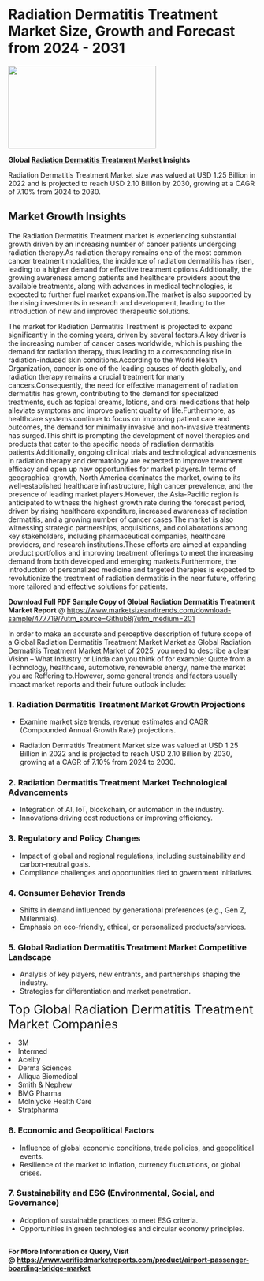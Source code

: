 <H1>Radiation Dermatitis Treatment Market Size, Growth and Forecast from 2024 - 2031</H1><img class="aligncenter size-medium wp-image-584254" src="https://thirdeyenews.in/wp-content/uploads/2024/09/Global-Market-Research-300x168.jpeg" alt="" width="300" height="168" /><p><strong>Global&nbsp;<a href="https://www.marketsizeandtrends.com/download-sample/477719/?utm_source=Github8j?utm_medium=201">Radiation Dermatitis Treatment Market</a> Insights</strong></p><p>Radiation Dermatitis Treatment Market size was valued at USD 1.25 Billion in 2022 and is projected to reach USD 2.10 Billion by 2030, growing at a CAGR of 7.10% from 2024 to 2030.</p><p><h2>Market Growth Insights</h2> <p>The Radiation Dermatitis Treatment market is experiencing substantial growth driven by an increasing number of cancer patients undergoing radiation therapy.As radiation therapy remains one of the most common cancer treatment modalities, the incidence of radiation dermatitis has risen, leading to a higher demand for effective treatment options.Additionally, the growing awareness among patients and healthcare providers about the available treatments, along with advances in medical technologies, is expected to further fuel market expansion.The market is also supported by the rising investments in research and development, leading to the introduction of new and improved therapeutic solutions.</p> <p>The market for Radiation Dermatitis Treatment is projected to expand significantly in the coming years, driven by several factors.A key driver is the increasing number of cancer cases worldwide, which is pushing the demand for radiation therapy, thus leading to a corresponding rise in radiation-induced skin conditions.According to the World Health Organization, cancer is one of the leading causes of death globally, and radiation therapy remains a crucial treatment for many cancers.Consequently, the need for effective management of radiation dermatitis has grown, contributing to the demand for specialized treatments, such as topical creams, lotions, and oral medications that help alleviate symptoms and improve patient quality of life.Furthermore, as healthcare systems continue to focus on improving patient care and outcomes, the demand for minimally invasive and non-invasive treatments has surged.This shift is prompting the development of novel therapies and products that cater to the specific needs of radiation dermatitis patients.Additionally, ongoing clinical trials and technological advancements in radiation therapy and dermatology are expected to improve treatment efficacy and open up new opportunities for market players.In terms of geographical growth, North America dominates the market, owing to its well-established healthcare infrastructure, high cancer prevalence, and the presence of leading market players.However, the Asia-Pacific region is anticipated to witness the highest growth rate during the forecast period, driven by rising healthcare expenditure, increased awareness of radiation dermatitis, and a growing number of cancer cases.The market is also witnessing strategic partnerships, acquisitions, and collaborations among key stakeholders, including pharmaceutical companies, healthcare providers, and research institutions.These efforts are aimed at expanding product portfolios and improving treatment offerings to meet the increasing demand from both developed and emerging markets.Furthermore, the introduction of personalized medicine and targeted therapies is expected to revolutionize the treatment of radiation dermatitis in the near future, offering more tailored and effective solutions for patients.<p><span class=""><strong>Download Full PDF Sample Copy of Global Radiation Dermatitis Treatment Market Report</strong> @ <a href="https://www.marketsizeandtrends.com/download-sample/477719/?utm_source=Github8j?utm_medium=201" target="_blank">https://www.marketsizeandtrends.com/download-sample/477719/?utm_source=Github8j?utm_medium=201</a></span></p><p>In order to make an accurate and perceptive description of future scope of a Global&nbsp;Radiation Dermatitis Treatment Market Market as Global&nbsp;Radiation Dermatitis Treatment Market Market of 2025, you need to describe a clear Vision &ndash; What Industry or Linda can you think of for example: Quote from a Technology, healthcare, automotive, renewable energy, name the market you are Reffering to.However, some general trends and factors usually impact market reports and their future outlook include:</p><h3>1.&nbsp;<strong>Radiation Dermatitis Treatment Market Growth Projections</strong></h3><ul><li>Examine market size trends, revenue estimates and CAGR (Compounded Annual Growth Rate) projections.</li><li><p>Radiation Dermatitis Treatment Market size was valued at USD 1.25 Billion in 2022 and is projected to reach USD 2.10 Billion by 2030, growing at a CAGR of 7.10% from 2024 to 2030.</p></li></ul><h3>2.&nbsp;<strong>Radiation Dermatitis Treatment Market Technological Advancements</strong></h3><ul><li>Integration of AI, IoT, blockchain, or automation in the industry.</li><li>Innovations driving cost reductions or improving efficiency.</li></ul><h3>3.&nbsp;<strong>Regulatory and Policy Changes</strong></h3><ul><li>Impact of global and regional regulations, including sustainability and carbon-neutral goals.</li><li>Compliance challenges and opportunities tied to government initiatives.</li></ul><h3>4.&nbsp;<strong>Consumer Behavior Trends</strong></h3><ul><li>Shifts in demand influenced by generational preferences (e.g., Gen Z, Millennials).</li><li>Emphasis on eco-friendly, ethical, or personalized products/services.</li></ul><h3>5.&nbsp;<strong>Global Radiation Dermatitis Treatment Market Competitive Landscape</strong></h3><ul><li>Analysis of key players, new entrants, and partnerships shaping the industry.</li><li>Strategies for differentiation and market penetration.</li></ul><p data-pm-slice="1 1 []"><span style="color: inherit; font-family: inherit; font-size: 25px;">Top Global Radiation Dermatitis Treatment Market Companies</span></p><div class="" data-test-id=""><p><li>3M</li><li> Intermed</li><li> Acelity</li><li> Derma Sciences</li><li> Alliqua Biomedical</li><li> Smith & Nephew</li><li> BMG Pharma</li><li> Molnlycke Health Care</li><li> Stratpharma</li></p></div><h3>6.&nbsp;<strong>Economic and Geopolitical Factors</strong></h3><ul><li>Influence of global economic conditions, trade policies, and geopolitical events.</li><li>Resilience of the market to inflation, currency fluctuations, or global crises.</li></ul><h3>7.&nbsp;<strong>Sustainability and ESG (Environmental, Social, and Governance)</strong></h3><ul><li>Adoption of sustainable practices to meet ESG criteria.</li><li>Opportunities in green technologies and circular economy principles.</li></ul><h2><strong style="font-size: 14px;">For More Information or Query, Visit @&nbsp;</strong><a style="background-color: #ffffff; font-size: 14px;" href="https://www.marketsizeandtrends.com/report/radiation-dermatitis-treatment-market/" target="_blank">https://www.verifiedmarketreports.com/product/airport-passenger-boarding-bridge-market</a></h2>